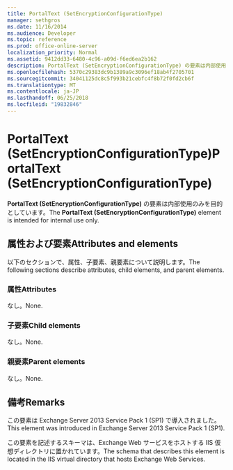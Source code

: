 ```yaml
---
title: PortalText (SetEncryptionConfigurationType)
manager: sethgros
ms.date: 11/16/2014
ms.audience: Developer
ms.topic: reference
ms.prod: office-online-server
localization_priority: Normal
ms.assetid: 9412dd33-6480-4c96-a09d-f6ed6ea2b162
description: PortalText (SetEncryptionConfigurationType) の要素は内部使用のみを目的としています。
ms.openlocfilehash: 5370c29383dc9b1389a9c3096ef18ab4f2705701
ms.sourcegitcommit: 34041125dc8c5f993b21cebfc4f8b72f0fd2cb6f
ms.translationtype: MT
ms.contentlocale: ja-JP
ms.lasthandoff: 06/25/2018
ms.locfileid: "19832846"
---
```

# <a name="portaltext-setencryptionconfigurationtype"></a><span data-ttu-id="6ab0f-103">PortalText (SetEncryptionConfigurationType)</span><span class="sxs-lookup"><span data-stu-id="6ab0f-103">PortalText (SetEncryptionConfigurationType)</span></span>

<span data-ttu-id="6ab0f-104">**PortalText (SetEncryptionConfigurationType)** の要素は内部使用のみを目的としています。</span><span class="sxs-lookup"><span data-stu-id="6ab0f-104">The **PortalText (SetEncryptionConfigurationType)** element is intended for internal use only.</span></span> 

## <a name="attributes-and-elements"></a><span data-ttu-id="6ab0f-105">属性および要素</span><span class="sxs-lookup"><span data-stu-id="6ab0f-105">Attributes and elements</span></span>

<span data-ttu-id="6ab0f-106">以下のセクションで、属性、子要素、親要素について説明します。</span><span class="sxs-lookup"><span data-stu-id="6ab0f-106">The following sections describe attributes, child elements, and parent elements.</span></span>
  
### <a name="attributes"></a><span data-ttu-id="6ab0f-107">属性</span><span class="sxs-lookup"><span data-stu-id="6ab0f-107">Attributes</span></span>

<span data-ttu-id="6ab0f-108">なし。</span><span class="sxs-lookup"><span data-stu-id="6ab0f-108">None.</span></span>
  
### <a name="child-elements"></a><span data-ttu-id="6ab0f-109">子要素</span><span class="sxs-lookup"><span data-stu-id="6ab0f-109">Child elements</span></span>

<span data-ttu-id="6ab0f-110">なし。</span><span class="sxs-lookup"><span data-stu-id="6ab0f-110">None.</span></span>
  
### <a name="parent-elements"></a><span data-ttu-id="6ab0f-111">親要素</span><span class="sxs-lookup"><span data-stu-id="6ab0f-111">Parent elements</span></span>

<span data-ttu-id="6ab0f-112">なし。</span><span class="sxs-lookup"><span data-stu-id="6ab0f-112">None.</span></span>
  
## <a name="remarks"></a><span data-ttu-id="6ab0f-113">備考</span><span class="sxs-lookup"><span data-stu-id="6ab0f-113">Remarks</span></span>

<span data-ttu-id="6ab0f-114">この要素は Exchange Server 2013 Service Pack 1 (SP1) で導入されました。</span><span class="sxs-lookup"><span data-stu-id="6ab0f-114">This element was introduced in Exchange Server 2013 Service Pack 1 (SP1).</span></span>
  
<span data-ttu-id="6ab0f-115">この要素を記述するスキーマは、Exchange Web サービスをホストする IIS 仮想ディレクトリに置かれています。</span><span class="sxs-lookup"><span data-stu-id="6ab0f-115">The schema that describes this element is located in the IIS virtual directory that hosts Exchange Web Services.</span></span>
  

